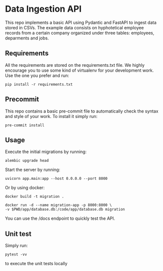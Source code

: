 # Data Ingestion API

This repo implements a basic API using Pydantic and FastAPI to ingest
data stored in CSVs.
The example data consists on hyphotetical employee records
from a certain company organized under three
tables: employees, deparments and jobs.

## Requirements

All the requirements are stored on the requirements.txt file.
We highly encourage you to use some kind of virtualenv for your development
work. Use the one you prefer and run:

```
pip install -r requirements.txt
```

## Precommit

This repo contains a basic pre-commit file to automatically check the syntax
and style of your work. To install it simply run:

```
pre-commit install
```


## Usage

Execute the initial migrations by running:

```
alembic upgrade head
```

Start the server by running:

```
uvicorn app.main:app --host 0.0.0.0 --port 8000
```

Or by using docker:

```
docker build -t migration .

docker run -d --name migration-app -p 8000:8000 \
-v $PWD/app/database.db:/code/app/database.db migration
```

You can use the /docs endpoint to quickly test the API.

## Unit test

Simply run:

```
pytest -vv
```
to execute the unit tests locally
